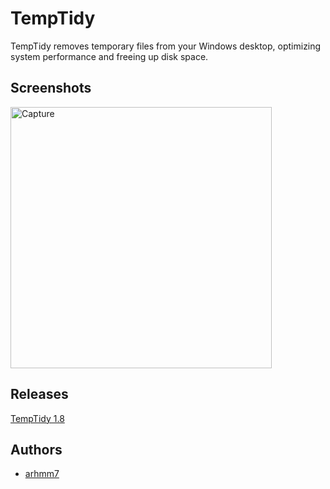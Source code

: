 
# TempTidy
TempTidy removes temporary files from your Windows desktop, optimizing system performance and freeing up disk space.

## Screenshots

<img width="418" alt="Capture" src="https://github.com/arhmm7/TempTidy/assets/145904433/64c40efe-bfca-4f15-8913-eb4a7e28fff2">

## Releases
[TempTidy 1.8](https://github.com/arhmm7/TempTidy/releases)

## Authors

- [arhmm7](https://www.github.com/arhmm7)




